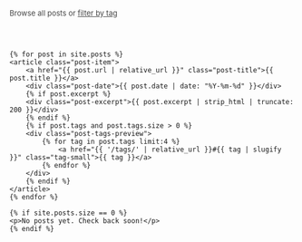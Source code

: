 <section class="posts-section">
    <div class="posts-header">
        <p>Browse all posts or <a href="{{ '/tags/' | relative_url }}">filter by tag</a></p>
    </div>

    {% for post in site.posts %}
    <article class="post-item">
        <a href="{{ post.url | relative_url }}" class="post-title">{{ post.title }}</a>
        <div class="post-date">{{ post.date | date: "%Y-%m-%d" }}</div>
        {% if post.excerpt %}
        <div class="post-excerpt">{{ post.excerpt | strip_html | truncate: 200 }}</div>
        {% endif %}
        {% if post.tags and post.tags.size > 0 %}
        <div class="post-tags-preview">
            {% for tag in post.tags limit:4 %}
                <a href="{{ '/tags/' | relative_url }}#{{ tag | slugify }}" class="tag-small">{{ tag }}</a>
            {% endfor %}
        </div>
        {% endif %}
    </article>
    {% endfor %}

    {% if site.posts.size == 0 %}
    <p>No posts yet. Check back soon!</p>
    {% endif %}
</section>

<style>
.posts-header {
    margin-bottom: 30px;
    padding-bottom: 15px;
    border-bottom: 1px solid var(--border-color);
    font-size: 13px;
    opacity: 0.8;
}

.posts-header a {
    color: var(--link-color);
}

.post-tags-preview {
    margin-top: 10px;
    font-size: 11px;
}

.tag-small {
    display: inline-block;
    padding: 3px 8px;
    margin-right: 6px;
    margin-bottom: 4px;
    border: 1px solid var(--border-color);
    border-radius: 3px;
    color: var(--link-color);
    text-decoration: none;
    transition: all 0.2s ease;
}

.tag-small:hover {
    background: var(--link-color);
    color: var(--bg-color);
    border-color: var(--link-color);
}
</style>